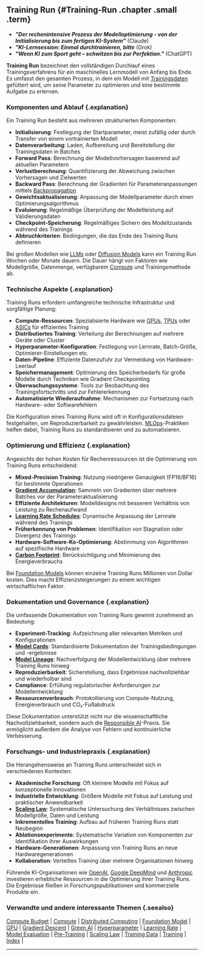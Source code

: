 ## Training Run {#Training-Run .chapter .small .term}

- ***"Der rechenintensive Prozess der Modelloptimierung - von der Initialisierung bis zum fertigen KI-System"*** (Claude)
- ***"KI-Lernsession: Einmal durchtrainieren, bitte*** (Grok)
- ***"Wenn KI zum Sport geht – schwitzen bis zur Perfektion."*** (ChatGPT)

**Training Run** bezeichnet den vollständigen Durchlauf eines Trainingsverfahrens für ein maschinelles Lernmodell von Anfang bis Ende.
Es umfasst den gesamten Prozess, in dem ein Modell mit [Trainingsdaten](#Training-Data) gefüttert wird, um seine Parameter zu optimieren und eine bestimmte Aufgabe zu erlernen.

### Komponenten und Ablauf {.explanation}

Ein Training Run besteht aus mehreren strukturierten Komponenten:

- **Initialisierung**: Festlegung der Startparameter, meist zufällig oder durch Transfer von einem vortrainierten Modell
- **Datenverarbeitung**: Laden, Aufbereitung und Bereitstellung der Trainingsdaten in Batches
- **Forward Pass**: Berechnung der Modellvorhersagen basierend auf aktuellen Parametern
- **Verlustberechnung**: Quantifizierung der Abweichung zwischen Vorhersagen und Zielwerten
- **Backward Pass**: Berechnung der Gradienten für Parameteranpassungen mittels [Backpropagation](#Autograd)
- **Gewichtsaktualisierung**: Anpassung der Modellparameter durch einen Optimierungsalgorithmus
- **Evaluierung**: Regelmäßige Überprüfung der Modellleistung auf Validierungsdaten
- **Checkpoint-Speicherung**: Regelmäßiges Sichern des Modellzustands während des Trainings
- **Abbruchkriterien**: Bedingungen, die das Ende des Training Runs definieren

Bei großen Modellen wie [LLMs](#LLM) oder [Diffusion Models](#Diffusion-Models) kann ein Training Run Wochen oder Monate dauern.
Die Dauer hängt von Faktoren wie Modellgröße, Datenmenge, verfügbarem [Compute](#Compute) und Trainingsmethode ab.

### Technische Aspekte {.explanation}

Training Runs erfordern umfangreiche technische Infrastruktur und sorgfältige Planung:

- **Compute-Ressourcen**: Spezialisierte Hardware wie [GPUs](#GPU), [TPUs](#TPU) oder [ASICs](#ASIC) für effizientes Training
- **Distributiertes Training**: Verteilung der Berechnungen auf mehrere Geräte oder Cluster
- **Hyperparameter-Konfiguration**: Festlegung von Lernrate, Batch-Größe, Optimierer-Einstellungen etc.
- **Daten-Pipeline**: Effiziente Datenzufuhr zur Vermeidung von Hardware-Leerlauf
- **Speichermanagement**: Optimierung des Speicherbedarfs für große Modelle durch Techniken wie Gradient Checkpointing
- **Überwachungssysteme**: Tools zur Beobachtung des Trainingsfortschritts und zur Fehlererkennung
- **Automatisierte Wiederaufnahme**: Mechanismen zur Fortsetzung nach Hardware- oder Softwarefehlern

Die Konfiguration eines Training Runs wird oft in Konfigurationsdateien festgehalten, um Reproduzierbarkeit zu gewährleisten.
[MLOps](#DevOps)-Praktiken helfen dabei, Training Runs zu standardisieren und zu automatisieren.

### Optimierung und Effizienz {.explanation}

Angesichts der hohen Kosten für Rechenressourcen ist die Optimierung von Training Runs entscheidend:

- **Mixed-Precision Training**: Nutzung niedrigerer Genauigkeit (FP16/BF16) für bestimmte Operationen
- **[Gradient Accumulation](#Gradient-Descent)**: Sammeln von Gradienten über mehrere Batches vor der Parameteraktualisierung
- **Effiziente Architekturen**: Modelldesigns mit besserem Verhältnis von Leistung zu Rechenaufwand
- **[Learning Rate Schedules](#Learning-Rate)**: Dynamische Anpassung der Lernrate während des Trainings
- **Früherkennung von Problemen**: Identifikation von Stagnation oder Divergenz des Trainings
- **Hardware-Software-Ko-Optimierung**: Abstimmung von Algorithmen auf spezifische Hardware
- **[Carbon Footprint](#Green-AI)**: Berücksichtigung und Minimierung des Energieverbrauchs

Bei [Foundation Models](#Foundation-Model) können einzelne Training Runs Millionen von Dollar kosten.
Dies macht Effizienzsteigerungen zu einem wichtigen wirtschaftlichen Faktor.

### Dokumentation und Governance {.explanation}

Die umfassende Dokumentation von Training Runs gewinnt zunehmend an Bedeutung:

- **Experiment-Tracking**: Aufzeichnung aller relevanten Metriken und Konfigurationen
- **[Model Cards](#Model-Card)**: Standardisierte Dokumentation der Trainingsbedingungen und -ergebnisse
- **[Model Lineage](#Model-Lineage)**: Nachverfolgung der Modellentwicklung über mehrere Training Runs hinweg
- **Reproduzierbarkeit**: Sicherstellung, dass Ergebnisse nachvollziehbar und wiederholbar sind
- **Compliance**: Erfüllung regulatorischer Anforderungen zur Modellentwicklung
- **Ressourcenverbrauch**: Protokollierung von Compute-Nutzung, Energieverbrauch und CO₂-Fußabdruck

Diese Dokumentation unterstützt nicht nur die wissenschaftliche Nachvollziehbarkeit, sondern auch die [Responsible AI](#Responsible-AI)-Praxis.
Sie ermöglicht außerdem die Analyse von Fehlern und kontinuierliche Verbesserung.

### Forschungs- und Industriepraxis {.explanation}

Die Herangehensweise an Training Runs unterscheidet sich in verschiedenen Kontexten:

- **Akademische Forschung**: Oft kleinere Modelle mit Fokus auf konzeptionelle Innovationen
- **Industrielle Entwicklung**: Größere Modelle mit Fokus auf Leistung und praktischer Anwendbarkeit
- **[Scaling Law](#Scaling-Law)**: Systematische Untersuchung des Verhältnisses zwischen Modellgröße, Daten und Leistung
- **Inkrementelles Training**: Aufbau auf früheren Training Runs statt Neubeginn
- **Ablationsexperimente**: Systematische Variation von Komponenten zur Identifikation ihrer Auswirkungen
- **Hardware-Generationen**: Anpassung von Training Runs an neue Hardwaregenerationen
- **Kollaboration**: Verteiltes Training über mehrere Organisationen hinweg

Führende KI-Organisationen wie [OpenAI](#OpenAI), [Google DeepMind](#Google-DeepMind) und [Anthropic](#Anthropic) investieren erhebliche Ressourcen in die Optimierung ihrer Training Runs.
Die Ergebnisse fließen in Forschungspublikationen und kommerzielle Produkte ein.

### Verwandte und andere interessante Themen {.seealso}

[Compute Budget](#Compute-Budget) |
[Compute](#Compute) |
[Distributed Computing](#Distributed-Computing) |
[Foundation Model](#Foundation-Model) |
[GPU](#GPU) |
[Gradient Descent](#Gradient-Descent) |
[Green AI](#Green-AI) |
[Hyperparameter](#Hyperparameter) |
[Learning Rate](#Learning-Rate) |
[Model Evaluation](#Model-Evaluation) |
[Pre-Training](#Pre-Training) |
[Scaling Law](#Scaling-Law) |
[Training Data](#Training-Data) |
[Training](#Training) |
[Index](#Index) |

----


